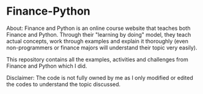 # Finance-Python

About: Finance and Python is an online course website that teaches both Finance and Python. Through their "learning by doing" model, they teach actual concepts, work through examples and explain it thoroughly (even non-programmers or finance majors will understand their topic very easily). 

This repository contains all the examples, activities and challenges from Finance and Python which I did.

Disclaimer: The code is not fully owned by me as I only modified or edited the codes to understand the topic discussed.
